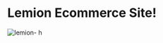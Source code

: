 # Lemion Ecommerce Site!



![lemion- h](https://user-images.githubusercontent.com/78864735/158996768-10aa1b10-114d-4ef1-a1c4-ad010fe2b026.png)
